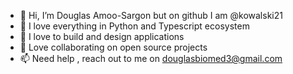 - 👋 Hi, I’m Douglas Amoo-Sargon but on github I am @kowalski21
- 👀 I love everything in Python and Typescript ecosystem
- 🌱 I love to build and design applications
- 💞️ Love collaborating on open source projects
- 📫 Need help , reach out to me on douglasbiomed3@gmail.com

<!---
kowalski21/kowalski21 is a ✨ special ✨ repository because its `README.md` (this file) appears on your GitHub profile.
You can click the Preview link to take a look at your changes.
--->
